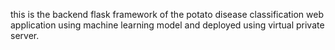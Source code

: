 this is the backend flask framework of the potato disease classification web application using machine learning model and deployed using virtual private server.
